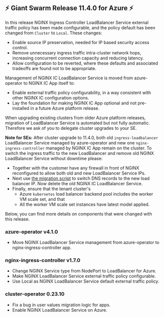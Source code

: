 ## :zap:  Giant Swarm Release 11.4.0 for Azure :zap:

In this release NGINX Ingress Controller LoadBalancer Service external traffic policy has been made configurable, and the policy default has been changed from `Cluster` to `Local`. These changes:

- Enable source IP preservation, needed for IP based security access control.
- Remove unnecessary ingress traffic intra-cluster network hops, increasing concurrent connection capacity and reducing latency.
- Allow configuration to be reverted, where these defaults and associated tradeoffs are found not to be appropriate.

Management of NGINX IC LoadBalancer Service is moved from azure-operator to NGINX IC App itself to:

- Enable external traffic policy configurability, in a way consistent with other NGINX IC configuration options.
- Lay the foundation for making NGINX IC App optional and not pre-installed in a future Azure platform release.

When upgrading existing clusters from older Azure platform releases, migration of LoadBalancer Service is automated but not fully automatic. Therefore we ask of you to delegate cluster upgrades to your SE.

**Note for SEs:** After cluster upgrade to 11.4.0, both old `ingress-loadbalancer` LoadBalancer Service managed by azure-operator and new one `nginx-ingress-controller` managed by NGINX IC App remain on the cluster. To switch the ingress traffic to the new LoadBalancer and remove old NGINX LoadBalancer Service without downtime please:

- Together with the customer have any firewall in front of NGINX reconfigured to allow both old and new LoadBalancer Service IPs.
- Next use [the migration script](https://github.com/giantswarm/azure-operator/blob/master/scripts/migrate-nginx-ingress-controller.sh) to switch DNS records to the new load balancer IP. Now delete the old NGINX IC LoadBalancer Service.
- Finally, ensure that the tenant cluster's
  - Azure `kubernetes` load balancer backend pool includes the worker VM scale set, and that
  - All the worker VM scale set instances have latest model applied.

Below, you can find more details on components that were changed with this release.

### azure-operator v4.1.0

- Move NGINX LoadBalancer Service management from azure-operator to nginx-ingress-controller app.

### nginx-ingress-controller v1.7.0

- Change NGINX Service type from NodePort to LoadBalancer for Azure.
- Make NGINX LoadBalancer Service external traffic policy configurable.
- Use Local as NGINX LoadBalancer Service default external traffic policy.

### cluster-operator 0.23.10

- Fix a bug in user values migration logic for apps.
- Enable NGINX LoadBalancer Service on Azure.
